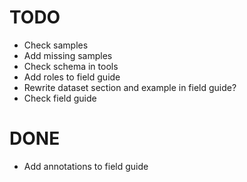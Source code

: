# TODO

- Check samples
- Add missing samples
- Check schema in tools
- Add roles to field guide
- Rewrite dataset section and example in field guide?
- Check field guide

# DONE

- Add annotations to field guide

